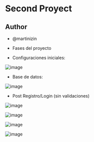 # Second Proyect 
## Author
- @martinizin

- Fases del proyecto
  
- Configuraciones iniciales:
  
![image](https://github.com/martinizin/apiVeterinaria/assets/117743846/9ca55a6e-6430-4145-bfb4-e3d1921f9017)

- Base de datos:

![image](https://github.com/martinizin/apiVeterinaria/assets/117743846/88ad2da7-ce2b-4a94-ad3e-339205cc62ad)

- Post Registro/Login (sin validaciones)

![image](https://github.com/martinizin/apiVeterinaria/assets/117743846/aeb8e6f9-6241-4d16-bb4d-7481e87f878b)

![image](https://github.com/martinizin/apiVeterinaria/assets/117743846/422a39b3-9ac1-4c7d-9f3b-d1bc233305b7)

![image](https://github.com/martinizin/apiVeterinaria/assets/117743846/491606e1-7d1f-48ae-8200-936aabc09cb2)

![image](https://github.com/martinizin/apiVeterinaria/assets/117743846/9db6dce9-e19b-4d77-b1b6-d6a7a8742876)





